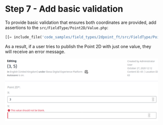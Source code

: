 # Step 7 - Add basic validation

To provide basic validation that ensures both coordinates are provided, add assertions to the `src/FieldType/Point2D/Value.php`:

```php
[[= include_file('code_samples/field_types/2dpoint_ft/src/FieldType/Point2D/Value.php', 6, 23) =]]
```

As a result, if a user tries to publish the Point 2D with just one value, they will receive an error message.

![Point 2D validation](img/point2d_validation.png)
